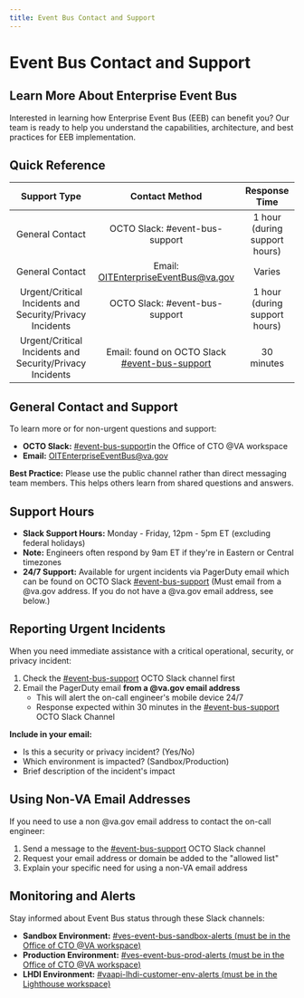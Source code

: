 ```yaml
---
title: Event Bus Contact and Support
---
```


# **Event Bus Contact and Support**

## **Learn More About Enterprise Event Bus**

Interested in learning how Enterprise Event Bus (EEB) can benefit you? Our team is ready to help you understand the capabilities, architecture, and best practices for EEB implementation.

## **Quick Reference**

| Support Type | Contact Method | Response Time |
| :---: | :---: | :---: |
| General Contact | OCTO Slack: #event-bus-support |1 hour (during support hours)|
| General Contact | Email: OITEnterpriseEventBus@va.gov | Varies |
| Urgent/Critical Incidents and Security/Privacy Incidents |OCTO Slack: #event-bus-support |1 hour (during support hours) |
| Urgent/Critical Incidents and Security/Privacy Incidents | Email: found on OCTO Slack [#event-bus-support][slack-#event-bus-support]  | 30 minutes |

## **General Contact and Support**

To learn more or for non-urgent questions and support:
- **OCTO Slack:** [#event-bus-support][slack-#event-bus-support]in the Office of CTO @VA workspace
- **Email:** OITEnterpriseEventBus@va.gov

**Best Practice:** Please use the public channel rather than direct messaging team members. This helps others learn from shared questions and answers.

## **Support Hours**

- **Slack Support Hours:** Monday - Friday, 12pm - 5pm ET (excluding federal holidays)
- **Note:** Engineers often respond by 9am ET if they're in Eastern or Central timezones
- **24/7 Support:** Available for urgent incidents via PagerDuty email which can be found on OCTO Slack [#event-bus-support][slack-#event-bus-support]  (Must email from a @va.gov address. If you do not have a @va.gov email address, see below.)

## **Reporting Urgent Incidents**

When you need immediate assistance with a critical operational, security, or privacy incident:

1. Check the [#event-bus-support][slack-#event-bus-support] OCTO Slack channel first
2. Email the PagerDuty email **from a @va.gov email address**
   - This will alert the on-call engineer's mobile device 24/7
   - Response expected within 30 minutes in the [#event-bus-support][slack-#event-bus-support] OCTO Slack Channel

**Include in your email:**

- Is this a security or privacy incident? (Yes/No)
- Which environment is impacted? (Sandbox/Production)
- Brief description of the incident's impact

## **Using Non-VA Email Addresses**

If you need to use a non @va.gov email address to contact the on-call engineer:

1. Send a message to the [#event-bus-support][slack-#event-bus-support] OCTO Slack channel
2. Request your email address or domain be added to the "allowed list"
3. Explain your specific need for using a non-VA email address

## **Monitoring and Alerts**

Stay informed about Event Bus status through these Slack channels:

- **Sandbox Environment:** [#ves-event-bus-sandbox-alerts (must be in the Office of CTO @VA workspace)][slack-#ves-event-bus-sandbox-alerts]
- **Production Environment:** [#ves-event-bus-prod-alerts (must be in the Office of CTO @VA workspace)][slack-#ves-event-bus-prod-alerts]
- **LHDI Environment:** [#vaapi-lhdi-customer-env-alerts (must be in the Lighthouse workspace)][slack-#vaapi-lhdi-customer-env-alerts]

<!-- links -->
[slack-#event-bus-support]: https://dsva.slack.com/archives/C074VK55M9P
[slack-#ves-event-bus-sandbox-alerts]: https://dsva.slack.com/archives/C07177SEPH9
[slack-#ves-event-bus-prod-alerts]: https://dsva.slack.com/archives/C06N7QKMQN4
[slack-#vaapi-lhdi-customer-env-alerts]: https://lighthouseva.slack.com/archives/C05RZUP7H6D

